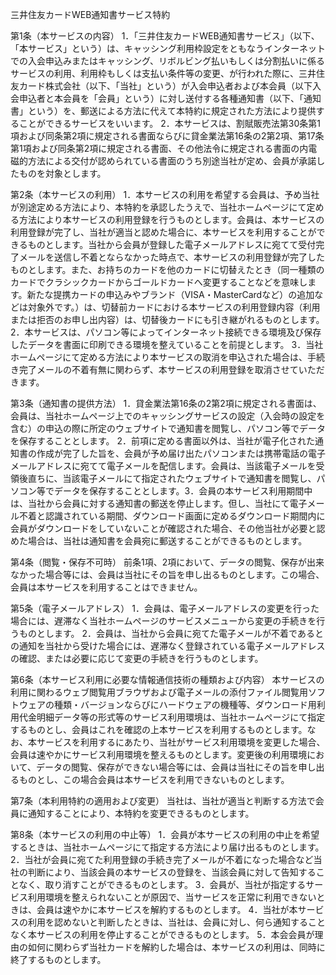 三井住友カードWEB通知書サービス特約 

第1条（本サービスの内容）
1．「三井住友カードWEB通知書サービス」（以下、「本サービス」という）は、キャッシング利用枠設定をともなうインターネットでの入会申込みまたはキャッシング、リボルビング払いもしくは分割払いに係るサービスの利用、利用枠もしくは支払い条件等の変更、が行われた際に、三井住友カード株式会社（以下、「当社」という）が入会申込者および本会員（以下入会申込者と本会員を「会員」という）に対し送付する各種通知書（以下、「通知書」という）を、郵送による方法に代えて本特約に規定された方法により提供することができるサービスをいいます。
2．本サービスは、割賦販売法第30条第1項および同条第2項に規定される書面ならびに貸金業法第16条の2第2項、第17条第1項および同条第2項に規定される書面、その他法令に規定される書面の内電磁的方法による交付が認められている書面のうち別途当社が定め、会員が承諾したものを対象とします。

第2条（本サービスの利用）
1．本サービスの利用を希望する会員は、予め当社が別途定める方法により、本特約を承認したうえで、当社ホームページにて定める方法により本サービスの利用登録を行うものとします。会員は、本サービスの利用登録が完了し、当社が適当と認めた場合に、本サービスを利用することができるものとします。当社から会員が登録した電子メールアドレスに宛てて受付完了メールを送信し不着とならなかった時点で、本サービスの利用登録が完了したものとします。また、お持ちのカードを他のカードに切替えたとき（同一種類のカードでクラシックカードからゴールドカードへ変更することなどを意味します。新たな提携カードの申込みやブランド（VISA・MasterCardなど）の追加などは対象外です。）は、切替前カードにおける本サービスの利用登録内容（利用または拒否のお申し出内容）は、切替後カードにも引き継がれるものとします。
2．本サービスは、パソコン等によってインターネット接続できる環境及び保存したデータを書面に印刷できる環境を整えていることを前提とします。
3．当社ホームページにて定める方法により本サービスの取消を申込された場合は、手続き完了メールの不着有無に関わらず、本サービスの利用登録を取消させていただきます。

第3条（通知書の提供方法）
1．貸金業法第16条の2第2項に規定される書面は、会員は、当社ホームページ上でのキャッシングサービスの設定（入会時の設定を含む）の申込の際に所定のウェブサイトで通知書を閲覧し、パソコン等でデータを保存することとします。
2．前項に定める書面以外は、当社が電子化された通知書の作成が完了した旨を、会員が予め届け出たパソコンまたは携帯電話の電子メールアドレスに宛てて電子メールを配信します。会員は、当該電子メールを受領後直ちに、当該電子メールにて指定されたウェブサイトで通知書を閲覧し、パソコン等でデータを保存することとします。3．会員の本サービス利用期間中は、当社から会員に対する通知書の郵送を停止します。但し、当社にて電子メール不着と認識されている期間、ダウンロード画面に定めるダウンロード期間内に会員がダウンロードをしていないことが確認された場合、その他当社が必要と認めた場合は、当社は通知書を会員宛に郵送することができるものとします。

第4条（閲覧・保存不可時）
前条1項、2項において、データの閲覧、保存が出来なかった場合等には、会員は当社にその旨を申し出るものとします。この場合、会員は本サービスを利用することはできません。

第5条（電子メールアドレス）
1．会員は、電子メールアドレスの変更を行った場合には、遅滞なく当社ホームページのサービスメニューから変更の手続きを行うものとします。
2．会員は、当社から会員に宛てた電子メールが不着であるとの通知を当社から受けた場合には、遅滞なく登録されている電子メールアドレスの確認、または必要に応じて変更の手続きを行うものとします。

第6条（本サービス利用に必要な情報通信技術の種類および内容）
本サービスの利用に関わるウェブ閲覧用ブラウザおよび電子メールの添付ファイル閲覧用ソフトウェアの種類・バージョンならびにハードウェアの機種等、ダウンロード用利用代金明細データ等の形式等のサービス利用環境は、当社ホームページにて指定するものとし、会員はこれを確認の上本サービスを利用するものとします。なお、本サービスを利用するにあたり、当社がサービス利用環境を変更した場合、会員は速やかにサービス利用環境を整えるものとします。変更後の利用環境において、データの閲覧、保存ができない場合等には、会員は当社にその旨を申し出るものとし、この場合会員は本サービスを利用できないものとします。

第7条（本利用特約の適用および変更）
当社は、当社が適当と判断する方法で会員に通知することにより、本特約を変更できるものとします。

第8条（本サービスの利用の中止等）
1．会員が本サービスの利用の中止を希望するときは、当社ホームページにて指定する方法により届け出るものとします。
2．当社が会員に宛てた利用登録の手続き完了メールが不着になった場合など当社の判断により、当該会員の本サービスの登録を、当該会員に対して告知することなく、取り消すことができるものとします。
3．会員が、当社が指定するサービス利用環境を整えられないことが原因で、当サービスを正常に利用できないときは、会員は速やかに本サービスを解約するものとします。
4．当社が本サービスの利用を認めないと判断したときは、当社は、会員に対し、何ら通知することなく本サービスの利用を停止することができるものとします。
5．本会会員が理由の如何に関わらず当社カードを解約した場合は、本サービスの利用は、同時に終了するものとします。

